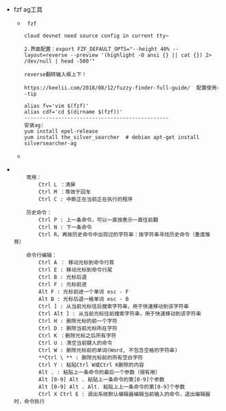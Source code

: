 - fzf ag工具
	- ```
	   fzf
	  
	  cloud devnet need source config in current tty~
	  
	  2.界面配置：export FZF_DEFAULT_OPTS="--height 40% --layout=reverse --preview '(highlight -O ansi {} || cat {}) 2> /dev/null | head -500'"
	  
	  reverse翻转输入框上下！
	  
	  https://keelii.com/2018/08/12/fuzzy-finder-full-guide/  配置使用--tip
	  
	  alias fv='vim $(fzf)'
	  alias cdf='cd $(dirname $(fzf))'
	  -----------------------------------------------
	  安装ag:
	  yum install epel-release 
	  yum install the_silver_searcher  # debian apt-get install silversearcher-ag
	  ```
	-
- ```
  
      常用：
          Ctrl L ：清屏
          Ctrl M ：等效于回车
          Ctrl C : 中断正在当前正在执行的程序
  
      历史命令：
          Ctrl P : 上一条命令，可以一直按表示一直往前翻
          Ctrl N : 下一条命令
          Ctrl R，再按历史命令中出现过的字符串：按字符串寻找历史命令（重度推荐）
  
      命令行编辑：
          Ctrl A ： 移动光标到命令行首
          Ctrl E : 移动光标到命令行尾
          Ctrl B : 光标后退
          Ctrl F : 光标前进
          Alt F : 光标前进一个单词 esc - F
          Alt B : 光标后退一格单词 esc - B
          Ctrl ] : 从当前光标往后搜索字符串，用于快速移动到该字符串
          Ctrl Alt ] : 从当前光标往前搜索字符串，用于快速移动到该字符串
          Ctrl H : 删除光标的前一个字符
          Ctrl D : 删除当前光标所在字符
          Ctrl K ：删除光标之后所有字符
          Ctrl U : 清空当前键入的命令
          Ctrl W : 删除光标前的单词(Word, 不包含空格的字符串)
          **Ctrl \ ** : 删除光标前的所有空白字符
          Ctrl Y : 粘贴Ctrl W或Ctrl K删除的内容
          Alt . : 粘贴上一条命令的最后一个参数（很有用）
          Alt [0-9] Alt . 粘贴上一条命令的第[0-9]个参数
          Alt [0-9] Alt . Alt. 粘贴上上一条命令的第[0-9]个参数
          Ctrl X Ctrl E : 调出系统默认编辑器编辑当前输入的命令，退出编辑器时，命令执行
  
  ```